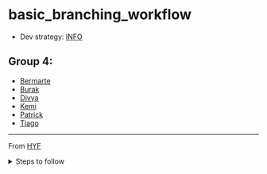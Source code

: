 # basic_branching_workflow
* Dev strategy: [INFO](dev-strategy.md#Development_Strategy)
## Group 4:
* [Bermarte](bermarte.md)  
* [Burak](burak.md)  
* [Divya](divya.md)  
* [Kemi](kemi.md) 
* [Patrick](patrick.md)  
* [Tiago](tiago.md)  
 
---

From [HYF](https://github.com/HackYourFutureBelgium/incremental-development)
<details>
<summary>
Steps to follow 
</summary> 

0. set up your repository and clone it
1. write a development strategy
2. for each step
   1. create a new branch locally
   2. write your new code on that branch
   3. push the branch to your repository
   4. create a PR & merge the branch to `master`
   5. pull the new `master` branch to your computer
   6. continue to the next step 
</details>

 